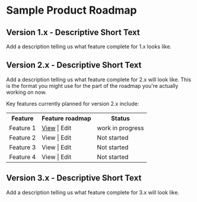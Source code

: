 Sample Product Roadmap
==========================

<h2 id="v1"> Version 1.x - Descriptive Short Text</h2>
 
  Add a description telling us what feature complete for 1.x looks like.


<h2 id="v2">Version 2.x - Descriptive Short Text</h2>

  Add a description telling us what feature complete for 2.x will look like. This is the format you might use for the part of the roadmap you're actually working on now.

   Key features currently planned for version 2.x include:

<table>
  <tr><th>Feature</th><th>Feature roadmap</th><th>Status</th></tr>
  <tr><td>Feature 1</td><td><a href="Feature_Roadmap.md">View</a> | Edit</td><td>work in progress</td></tr>
  <tr><td>Feature 2</td><td>View | Edit</td><td>Not started</td></tr>
  <tr><td>Feature 3</td><td>View | Edit</td><td>Not started</td></tr>
  <tr><td>Feature 4</td><td>View | Edit</td><td>Not started</td></tr>
</table>


<h2 id="v3">Version 3.x - Descriptive Short Text</h2>

  Add a description telling us what feature complete for 3.x will look like. 

